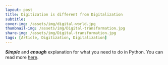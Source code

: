 ```yaml
---
layout: post
title: Digitization is different from Digitalization 
subtitle: 
cover-img: /assets/img/digital-world.jpg
thumbnail-img: /assets/img/Digital-transformation.jpg
share-img: /assets/img/Digital-transformation.jpg
tags: [Article, Digitization, Digitalization]
---
```


**_Simple_** and **_enough_** explanation for what you need to do in Python. 
You can read more [here](https://realpython.com/products/python-tricks-book/).


